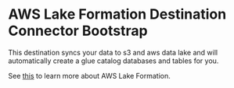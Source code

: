 # AWS Lake Formation Destination Connector Bootstrap

This destination syncs your data to s3 and aws data lake and will automatically create a glue catalog databases and tables for you.

See [this](https://docs.aws.amazon.com/lake-formation/latest/dg/how-it-works.html) to learn more about AWS Lake Formation.
